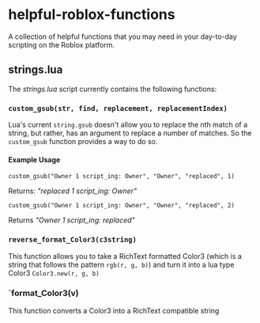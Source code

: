 # helpful-roblox-functions
A collection of helpful functions that you may need in your day-to-day scripting on the Roblox platform.

## strings.lua
The *strings.lua* script currently contains the following functions:
### `custom_gsub(str, find, replacement, replacementIndex)`
Lua's current `string.gsub` doesn't allow you to replace the nth match of a string, but rather, has an argument to replace a number of matches. So the `custom_gsub` function provides a way to do so. 
#### Example Usage
`custom_gsub("Owner 1 script_ing: Owner", "Owner", "replaced", 1)`

Returns: *"replaced 1 script_ing: Owner"*

`custom_gsub("Owner 1 script_ing: Owner", "Owner", "replaced", 2)` 

Returns *"Owner 1 script_ing: replaced"*


### `reverse_format_Color3(c3string)`
This function allows you to take a RichText formatted Color3 (which is a string that follows the pattern `rgb(r, g, b)`) and turn it into a lua type Color3 `Color3.new(r, g, b)`

### `format_Color3(v)
This function converts a Color3 into a RichText compatible string 
